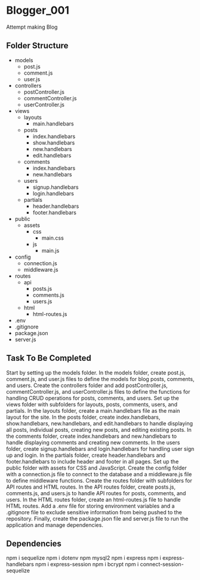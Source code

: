 # Blogger_001
Attempt making Blog


## Folder Structure
- models
  - post.js
  - comment.js
  - user.js
- controllers
  - postController.js
  - commentController.js
  - userController.js
- views
  - layouts
    - main.handlebars
  - posts
    - index.handlebars
    - show.handlebars
    - new.handlebars
    - edit.handlebars
  - comments
    - index.handlebars
    - new.handlebars
  - users
    - signup.handlebars
    - login.handlebars
  - partials
    - header.handlebars
    - footer.handlebars
- public
  - assets
    - css
      - main.css
    - js
      - main.js
- config
  - connection.js
  - middleware.js
- routes
  - api
    - posts.js
    - comments.js
    - users.js
  - html
    - html-routes.js
- .env
- .gitignore
- package.json
- server.js

## Task To Be Completed
Start by setting up the models folder. In the models folder, create post.js, comment.js, and user.js files to define the models for blog posts, comments, and users.
Create the controllers folder and add postController.js, commentController.js, and userController.js files to define the functions for handling CRUD operations for posts, comments, and users.
Set up the views folder with subfolders for layouts, posts, comments, users, and partials. In the layouts folder, create a main.handlebars file as the main layout for the site. In the posts folder, create index.handlebars, show.handlebars, new.handlebars, and edit.handlebars to handle displaying all posts, individual posts, creating new posts, and editing existing posts. In the comments folder, create index.handlebars and new.handlebars to handle displaying comments and creating new comments. In the users folder, create signup.handlebars and login.handlebars for handling user sign up and login. In the partials folder, create header.handlebars and footer.handlebars to include header and footer in all pages.
Set up the public folder with assets for CSS and JavaScript.
Create the config folder with a connection.js file to connect to the database and a middleware.js file to define middleware functions.
Create the routes folder with subfolders for API routes and HTML routes. In the API routes folder, create posts.js, comments.js, and users.js to handle API routes for posts, comments, and users. In the HTML routes folder, create an html-routes.js file to handle HTML routes.
Add a .env file for storing environment variables and a .gitignore file to exclude sensitive information from being pushed to the repository.
Finally, create the package.json file and server.js file to run the application and manage dependencies.

## Dependencies
npm i sequelize
npm i dotenv
npm mysql2
npm i express
npm i express-handlebars
npm i express-session
npm i bcrypt
npm i connect-session-sequelize
